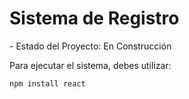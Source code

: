 <h1>Sistema de Registro</h1>
- Estado del Proyecto: En Construcción

Para ejecutar el sistema, debes utilizar:

```npm install react```
